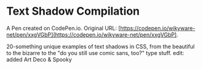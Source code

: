 # Text Shadow Compilation

A Pen created on CodePen.io. Original URL: [https://codepen.io/wikyware-net/pen/xxgVGbP](https://codepen.io/wikyware-net/pen/xxgVGbP).

20-something unique examples of text shadows in CSS, from the beautiful to the bizarre to the "do you still use comic sans, too?" type stuff.
edit: added Art Deco & Spooky